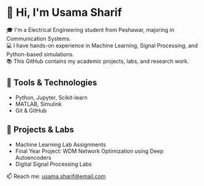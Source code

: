 # 👋 Hi, I'm Usama Sharif

🎓 I'm a  Electrical Engineering student from Peshawar, majoring in Communication Systems.  
💻 I have hands-on experience in Machine Learning, Signal Processing, and Python-based simulations.  
📚 This GitHub contains my academic projects, labs, and research work.

## 🔧 Tools & Technologies
- Python, Jupyter, Scikit-learn
- MATLAB, Simulink
- Git & GitHub

## 📌 Projects & Labs
- Machine Learning Lab Assignments
- Final Year Project: WDM Network Optimization using Deep Autoencoders
- Digital Signal Processing Labs

📫 Reach me: usama.sharif@email.com


